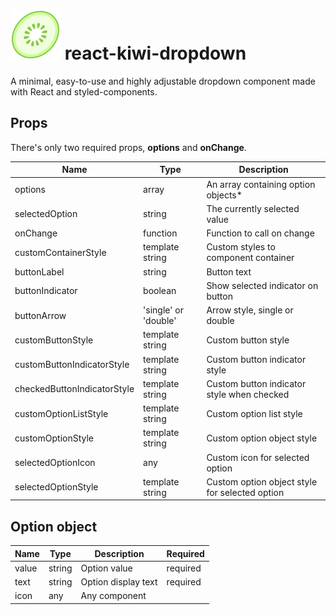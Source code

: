 # ![alt text](./icons8-kiwi-80.png) react-kiwi-dropdown

A minimal, easy-to-use and highly adjustable dropdown component made with React and styled-components.

## Props

There's only two required props, **options** and **onChange**.

| Name                        | Type                 | Description                                    |
| --------------------------- | -------------------- | ---------------------------------------------- |
| options                     | array                | An array containing option objects\*           |
| selectedOption              | string               | The currently selected value                   |
| onChange                    | function             | Function to call on change                     |
| customContainerStyle        | template string      | Custom styles to component container           |
| buttonLabel                 | string               | Button text                                    |
| buttonIndicator             | boolean              | Show selected indicator on button              |
| buttonArrow                 | 'single' or 'double' | Arrow style, single or double                  |
| customButtonStyle           | template string      | Custom button style                            |
| customButtonIndicatorStyle  | template string      | Custom button indicator style                  |
| checkedButtonIndicatorStyle | template string      | Custom button indicator style when checked     |
| customOptionListStyle       | template string      | Custom option list style                       |
| customOptionStyle           | template string      | Custom option object style                     |
| selectedOptionIcon          | any                  | Custom icon for selected option                |
| selectedOptionStyle         | template string      | Custom option object style for selected option |

## Option object

| Name  | Type   | Description         | Required |
| ----- | ------ | ------------------- | -------- |
| value | string | Option value        | required |
| text  | string | Option display text | required |
| icon  | any    | Any component       |
